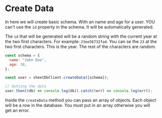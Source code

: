 # Create Data

In here we will create basic schema. With an name and age for a user. YOU can't use the `id` property in the schema. It will be automatically generated.

The `id` that will be generated will be a random string with the current year at the two first characters. For example: `23ee56732fa4`. You can se the `23` at the two first characters. This is the year. The rest of the characters are random.

```js
const schema = {
  name: "John Doe",
  age: 20,
};

const user = sheetDbClient.createData([schema]);

// Getting the data
user.then((db) => console.log(db)).catch((err) => console.log(err));
```

Inside the `createData` method you can pass an array of objects. Each object will be a row in the database. You must put in an array otherwise you will get an error.
